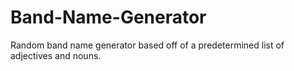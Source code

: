 # Band-Name-Generator
Random band name generator based off of a predetermined list of adjectives and nouns.
